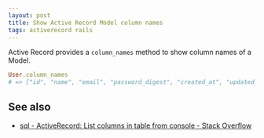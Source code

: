 ```yaml
---
layout: post
title: Show Active Record Model column names
tags: activerecord rails
---
```


Active Record provides a `column_names` method to show column names of a Model.


```rb
User.column_names
# => ["id", "name", "email", "password_digest", "created_at", "updated_at"]
```

## See also
* [sql - ActiveRecord: List columns in table from console - Stack Overflow](http://stackoverflow.com/questions/5575970/activerecord-list-columns-in-table-from-console)
